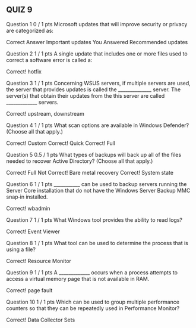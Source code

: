 ## QUIZ 9

Question 1
0 / 1 pts
Microsoft updates that will improve security or privacy are categorized as:

Correct Answer
  Important updates 
You Answered
  Recommended updates 

 
Question 2
1 / 1 pts
A single update that includes one or more files used to correct a software error is called a:

Correct!
  hotfix 

 
Question 3
1 / 1 pts
Concerning WSUS servers, if multiple servers are used, the server that provides updates is called the ______________ server. The server(s) that obtain their updates from the this server are called _____________ servers. 

Correct!
  upstream, downstream 

 
Question 4
1 / 1 pts
What scan options are available in Windows Defender? (Choose all that apply.)

Correct!
  Custom 
Correct!
  Quick 
Correct!
  Full 
 
Question 5
0.5 / 1 pts
What types of backups will back up all of the files needed to recover Active Directory? (Choose all that apply.)

Correct!
  Full 
Not Correct!
  Bare metal recovery 
Correct!
  System state 
 
Question 6
1 / 1 pts
___________ can be used to backup servers running the Server Core installation that do not have the Windows Server Backup MMC snap‐in installed.

Correct!
  wbadmin 

Question 7
1 / 1 pts
What Windows tool provides the ability to read logs? 

Correct!
  Event Viewer 

 
Question 8
1 / 1 pts
What tool can be used to determine the process that is using a file?

Correct!
  Resource Monitor 
 
Question 9
1 / 1 pts
A _____________ occurs when a process attempts to access a virtual memory page that is not available in RAM.

Correct!
  page fault 
 
Question 10
1 / 1 pts
Which can be used to group multiple performance counters so that they can be repeatedly used in Performance Monitor?

Correct!
  Data Collector Sets 

